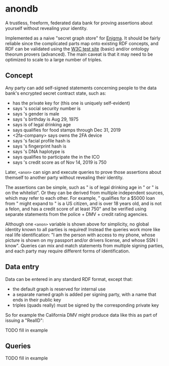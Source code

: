 anondb
======

A trustless, freeform, federated data bank for proving assertions about yourself without revealing your identity.

Implemented as a naive "secret graph store" for [Enigma][enigma].
It should be fairly reliable since the complicated parts map onto existing RDF concepts,
and RDF can be validated using the [W3C test site][w3c] (basic) and/or ontology theorum provers (advanced).
The main caveat is that it may need to be optimized to scale to a large number of triples.

Concept
-------

Any party can add self-signed statements concerning people to the data bank's encrypted secret contract state, such as:

* <anon> has the private key for <pubkey> (this one is uniquely self-evident)
* <federal-gov> says <anon>'s social security number is <ssn>
* <state-gov> says <anon>'s gender is male
* <state-gov> says <anon>'s birthday is Aug 29, 1975
* <state-gov> says <anon> is of legal drinking age
* <state-gov> says <anon> qualifies for food stamps through Dec 31, 2019
* <2fa-company> says <anon> owns the 2FA device <deviceid>
* <biometrics-company> says <anon>'s facial profile hash is <hash>
* <biometrics-company> says <anon>'s fingerprint hash is <hash>
* <sequencing-company> says <anon>'s DNA haplotype is <hash>
* <kyc-company> says <anon> qualifies to participate the in the <token> ICO
* <credit-company> says <anon>'s credit score as of Nov 14, 2019 is 750

Later, `<anon>` can sign and execute queries to prove those assertions about themself to another party without revealing their identity.

The assertions can be simple, such as "<anon> is of legal drinking age in <state>" or "<anon> is on the <token> whitelist". Or they can be derived from multiple independent sources, which may refer to each other. For example, "<anon> qualifies for a $5000 loan from <bank>" might expand to "<anon> is a US citizen, and <anon> is over 18 years old, and <anon> is not a felon, and <anon> has a credit score of at least 750" and be verified using separate statements from the police + DMV + credit rating agencies.

Although one `<anon>` variable is shown above for simplicity, no global identity known to all parties is required! Instead the queries work more like real life identification: "I am the person with access to my phone, whose picture is shown on my passport and/or drivers license, and whose SSN I know". Queries can mix and match statements from multiple signing parties, and each party may require different forms of identification.

Data entry
----------

Data can be entered in any standard RDF format, except that:

* the default graph is reserved for internal use
* a separate named graph is added per signing party, with a name that ends in their public key
* triples (quads really) must be signed by the corresponding private key

So for example the California DMV might produce data like this as part of issuing a "RealID":

TODO fill in example

Queries
-------

TODO fill in example

[enigma]: https://enigma.co
[enigmajs]: ???
[foaf]: ???
[hd]: ???
[w3c]: ???
